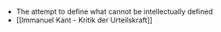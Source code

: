 - The attempt to define what cannot be intellectually defined
- [[Immanuel Kant - Kritik der Urteilskraft]]
